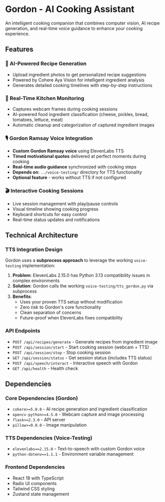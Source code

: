 # Gordon - AI Cooking Assistant

An intelligent cooking companion that combines computer vision, AI recipe generation, and real-time voice guidance to enhance your cooking experience.

## Features

### 🧠 AI-Powered Recipe Generation
- Upload ingredient photos to get personalized recipe suggestions
- Powered by Cohere Aya Vision for intelligent ingredient analysis
- Generates detailed cooking timelines with step-by-step instructions

### 📸 Real-Time Kitchen Monitoring
- Captures webcam frames during cooking sessions
- AI-powered food ingredient classification (cheese, pickles, bread, tomatoes, lettuce, meat)
- Automatic cleanup and categorization of captured ingredient images

### 🎙️ Gordon Ramsay Voice Integration
- **Custom Gordon Ramsay voice** using ElevenLabs TTS
- **Timed motivational quotes** delivered at perfect moments during cooking
- **Real-time audio guidance** synchronized with cooking steps
- **Depends on**: `../voice-testing/` directory for TTS functionality
- **Optional feature** - works without TTS if not configured

### 🎬 Interactive Cooking Sessions
- Live session management with play/pause controls
- Visual timeline showing cooking progress
- Keyboard shortcuts for easy control
- Real-time status updates and notifications

## Technical Architecture

### TTS Integration Design
Gordon uses a **subprocess approach** to leverage the working `voice-testing` implementation:

1. **Problem**: ElevenLabs 2.15.0 has Python 3.13 compatibility issues in complex environments
2. **Solution**: Gordon calls the working `voice-testing/tts_gordon.py` via subprocess
3. **Benefits**: 
   - Uses your proven TTS setup without modification
   - Zero risk to Gordon's core functionality
   - Clean separation of concerns
   - Future-proof when ElevenLabs fixes compatibility

### API Endpoints
- `POST /api/recipes/generate` - Generate recipes from ingredient image
- `POST /api/session/start` - Start cooking session (webcam + TTS)
- `POST /api/session/stop` - Stop cooking session
- `GET /api/session/status` - Get session status (includes TTS status)
- `POST /api/speech/interact` - Interactive speech with Gordon
- `GET /api/health` - Health check

## Dependencies

### Core Dependencies (Gordon)
- `cohere>=5.0.0` - AI recipe generation and ingredient classification
- `opencv-python>=4.5.0` - Webcam capture and image processing
- `flask>=2.3.0` - API server
- `pillow>=9.0.0` - Image manipulation

### TTS Dependencies (Voice-Testing)
- `elevenlabs==2.15.0` - Text-to-speech with custom Gordon voice
- `python-dotenv==1.1.1` - Environment variable management

### Frontend Dependencies
- React 18 with TypeScript
- Radix UI components
- Tailwind CSS styling
- Zustand state management

